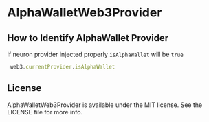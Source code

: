 # AlphaWalletWeb3Provider

## How to Identify AlphaWallet Provider

If neuron provider injected properly `isAlphaWallet` will be `true`

```javascript
 web3.currentProvider.isAlphaWallet
```

## License

AlphaWalletWeb3Provider is available under the MIT license. See the LICENSE file for more info.
